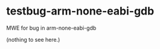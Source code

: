 testbug-arm-none-eabi-gdb
=========================

MWE for bug in arm-none-eabi-gdb

(nothing to see here.)
